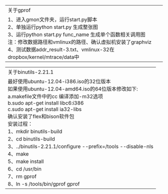 <table>
   <tr>
      <td>关于gprof</td>
   </tr>
   <tr>
      <td> 
       1、进入gmon文件夹，运行start.py脚本<br/>
       2、单独运行python start.py 生成整张图<br/>
3、运行python start.py func_name 生成单个函数相关调用图<br/>
   注：修改数据路径和vmlinux的路径、确认虚拟机安装了graphviz<br/>
4、测试数据addr_result-3.txt、vmlinux-32在dropbox/kernel/mtrace/data中<br/>
  </td>
  </tr>
  </table>
<table>
  <tr>
    <td>关于binutils-2.21.1</td>
  </tr>
  <tr>
      <td>
      最好使用ubuntu-12.04-i386.iso的32位版本<br/>
      如果使用ubuntu-12.04-amd64.iso的64位版本修改如下:<br/>
            a.makefile文件中的cc 编译添加-m32选项<br/>
            b.sudo apt-get install libc6:i386<br/>
            c.sudo apt-get install ia32-libs<br/>
      确认安装了flex和bison软件包<br/>
      安装过程：<br/>
      1、mkdir binutils-build<br/>
      2、cd binutils-build<br/>
      3、../binutils-2.21.1/configure  --prefix=/tools --disable-nls<br/>
      4、make<br/>
      5、make install<br/>
      6、cd /usr/bin<br/>
      7、rm gprof<br/>
      8、ln -s /tools/bin/gprof gprof <br/>
      </td>
 </tr>
</table>
